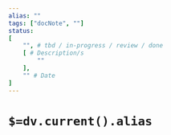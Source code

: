 ```yaml
---
alias: ""
tags: ["docNote", ""]
status:
[
	"", # tbd / in-progress / review / done
	[ # Description/s
		""
	],
	"" # Date
]
---
```


# `$=dv.current().alias`